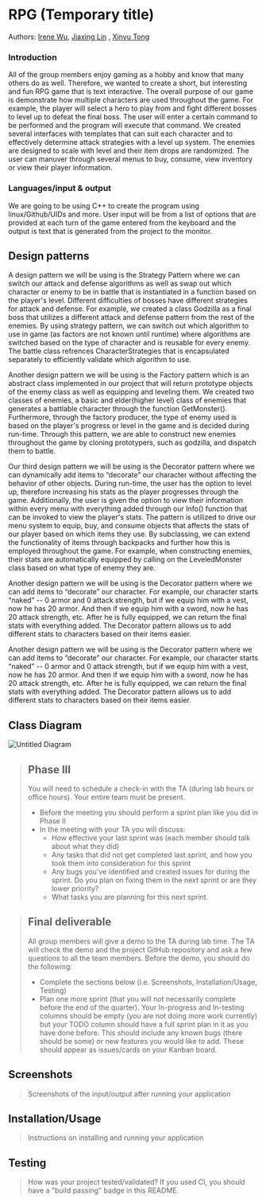# RPG (Temporary title) 
 Authors: [Irene Wu](https://github.com/iwu021), [Jiaxing Lin](https://github.com/jlin1110) , [Xinyu Tong](https://github.com/xtong019) 

### Introduction 
All of the group members enjoy gaming as a hobby and know that many others do as well. Therefore, we wanted to create a short, but interesting and fun RPG game that is text interactive. The overall purpose of our game is demonstrate how multiple characters are used throughout the game. For example, the player will select a hero to play from and fight different bosses to level up to defeat the final boss. The user will enter a certain command to be performed and the program will execute that command. We created several interfaces with templates that can suit each character and to effectively determine attack strategies with a level up system. The enemies are designed to scale with level and their item drops are randomized. The user can manuver through several menus to buy, consume, view inventory or view their player information. 
### Languages/input & output
 We are going to be using C++ to create the program using linux/Github/UIDs and more. User input will be from a list of options that are provided at each turn of the game entered from the keyboard and the output is text that is generated from the project to the monitor. 
## Design patterns 
A design pattern we will be using is the Strategy Pattern where we can switch our attack and defense algorithms as well as swap out which character or enemy to be in battle that is instantiated in a function based on the player's level. Different difficulties of bosses have different strategies for attack and defense. For example, we created a class Godzilla as a final boss that utilizes a different attack and defense pattern from the rest of the enemies. By using strategy pattern, we can switch out which algorithm to use in game (as factors are not known until runtime) where algorithms are switched based on the type of character and is reusable for every enemy. The battle class refrences CharacterStrategies that is encapsulated separately to efficiently validate which algorithm to use. 

Another design pattern we will be using is the Factory pattern which is an abstract class implemented in our project that will return prototype objects of the enemy class as well as equipping and leveling them. We created two classes of enemies, a basic and elder(higher level) class of enemies that generates a battlable character through the function GetMonster(). Furthermore, through the factory producer, the type of enemy used is based on the player's progress or level in the game and is decided during run-time. Through this pattern, we are able to construct new enemies throughout the game by cloning prototypers, such as godzilla, and dispatch them to battle. 

Our third design pattern we will be using is the Decorator pattern where we can dynamically add items to “decorate” our character without affecting the behavior of other objects. During run-time, the user has the option to level up, therefore increasing his stats as the player progresses through the game. Additionally, the user is given the option to view their information within every menu with everything added through our Info() function that can be invoked to view the player's stats. The pattern is utilized to drive our menu system to equip, buy, and consume objects that affects the stats of our player based on which items they use. By subclassing, we can extend the functionality of items through backpacks and further how this is employed throughout the game. For example, when constructing enemies, their stats are automatically equipped by calling on the LeveledMonster class based on what type of enemy they are. 


Another design pattern we will be using is the Decorator pattern where we can add items to “decorate” our character.  For example, our character starts “naked” -- 0 armor and 0 attack strength, but if we equip him with a vest, now he has 20 armor.  And then if we equip him with a sword, now he has 20 attack strength, etc.  After he is fully equipped, we can return the final stats with everything added.  The Decorator pattern allows us to add different stats to characters based on their items easier.

Another design pattern we will be using is the Decorator pattern where we can add items to “decorate” our character.  For example, our character starts “naked” -- 0 armor and 0 attack strength, but if we equip him with a vest, now he has 20 armor.  And then if we equip him with a sword, now he has 20 attack strength, etc.  After he is fully equipped, we can return the final stats with everything added.  The Decorator pattern allows us to add different stats to characters based on their items easier.


## Class Diagram
![Untitled Diagram](https://user-images.githubusercontent.com/81549188/120277807-5fd3c200-c269-11eb-8f79-e913bf92c393.png)




 > ## Phase III
 > You will need to schedule a check-in with the TA (during lab hours or office hours). Your entire team must be present. 
 > * Before the meeting you should perform a sprint plan like you did in Phase II
 > * In the meeting with your TA you will discuss: 
 >   - How effective your last sprint was (each member should talk about what they did)
 >   - Any tasks that did not get completed last sprint, and how you took them into consideration for this sprint
 >   - Any bugs you've identified and created issues for during the sprint. Do you plan on fixing them in the next sprint or are they lower priority?
 >   - What tasks you are planning for this next sprint.

 > ## Final deliverable
 > All group members will give a demo to the TA during lab time. The TA will check the demo and the project GitHub repository and ask a few questions to all the team members. 
 > Before the demo, you should do the following:
 > * Complete the sections below (i.e. Screenshots, Installation/Usage, Testing)
 > * Plan one more sprint (that you will not necessarily complete before the end of the quarter). Your In-progress and In-testing columns should be empty (you are not doing more work currently) but your TODO column should have a full sprint plan in it as you have done before. This should include any known bugs (there should be some) or new features you would like to add. These should appear as issues/cards on your Kanban board. 
 
 ## Screenshots
 > Screenshots of the input/output after running your application
 ## Installation/Usage
 > Instructions on installing and running your application
 ## Testing
 > How was your project tested/validated? If you used CI, you should have a "build passing" badge in this README.
 
